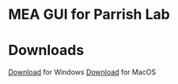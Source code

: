 # MEA GUI for Parrish Lab

# Downloads
[Download](https://github.com/booka66/mea-gui/releases/latest/download/MEA_GUI_Windows.exe) for Windows
[Download](https://github.com/booka66/mea-gui/releases/latest/download/MEA_GUI_MacOS.pkg) for MacOS
